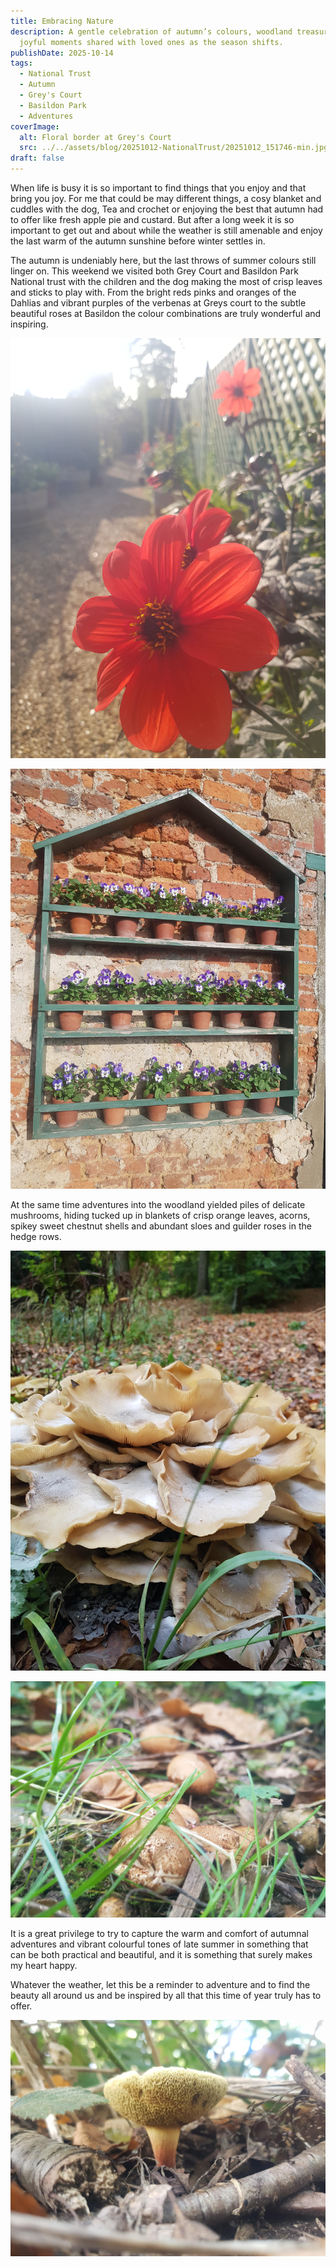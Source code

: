 ```yaml
---
title: Embracing Nature
description: A gentle celebration of autumn’s colours, woodland treasures, and
  joyful moments shared with loved ones as the season shifts.
publishDate: 2025-10-14
tags:
  - National Trust
  - Autumn
  - Grey's Court
  - Basildon Park
  - Adventures
coverImage:
  alt: Floral border at Grey's Court
  src: ../../assets/blog/20251012-NationalTrust/20251012_151746-min.jpg
draft: false
---
```

When life is busy it is so important to find things that you enjoy and that bring you joy. For me that could be may different things, a cosy blanket and cuddles with the dog, Tea and crochet or enjoying the best that autumn had to offer like fresh apple pie and custard. But after a long week it is so important to get out and about while the weather is still amenable and enjoy the last warm of the autumn sunshine before winter settles in.

The autumn is undeniably here, but the last throws of summer colours still linger on. This weekend we visited both Grey Court and Basildon Park National trust with the children and the dog making the most of crisp leaves and sticks to play with. From the bright reds pinks and oranges of the Dahlias and vibrant purples of the verbenas at Greys court to the subtle beautiful roses at Basildon the colour combinations are truly wonderful and inspiring.

![](../../assets/blog/20251012-NationalTrust/20251012_151808-min.jpg)

![](../../assets/blog/20251012-NationalTrust/20251012_151825-min.jpg)

At the same time adventures into the woodland yielded piles of delicate mushrooms, hiding tucked up in blankets of crisp orange leaves, acorns, spikey sweet chestnut shells and abundant sloes and guilder roses in the hedge rows.

![](../../assets/blog/20251012-NationalTrust/20251011_152744-min.jpg)

![](../../assets/blog/20251012-NationalTrust/20251012_152954-min.jpg)

It is a great privilege to try to capture the warm and comfort of autumnal adventures and vibrant colourful tones of late summer in something that can be both practical and beautiful, and it is something that surely makes my heart happy.

Whatever the weather, let this be a reminder to adventure and to find the beauty all around us and be inspired by all that this time of year truly has to offer.

![](../../assets/blog/20251012-NationalTrust/20251012_153547-min.jpg)
